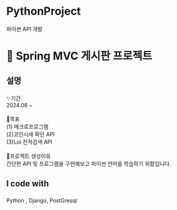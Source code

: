 # PythonProject
파이썬 API 개발

<h1 align="left">👋 Spring MVC 게시판 프로젝트</h1>

<h2 align="left">설명</h2>

###

<p align="left">✨기간<br>2024.08 ~ <br><br>🎯목표<br>(1) 메크로프로그램 <br>(2)코인시세 확인 API<br>(3)Lol 전적검색 API <br><br>🎲프로젝트 생성이유<br>간단한 API 및 프로그램을 구현해보고 파이썬 언어를 학습하기 위함입니다.  </p>

###

<h2 align="left">I code with</h2>

###
<div align="left">
 <p>Python , Django, PostGresql</p>

###

##


